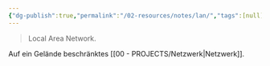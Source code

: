 ```yaml
---
{"dg-publish":true,"permalink":"/02-resources/notes/lan/","tags":[null],"noteIcon":"","updated":"2024-06-10T02:02:17.000+02:00"}
---
```


> Local Area Network.

Auf ein Gelände beschränktes [[00 - PROJECTS/Netzwerk\|Netzwerk]].